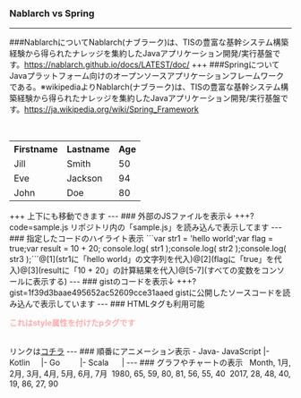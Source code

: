 ### Nablarch vs Spring
---
###NablarchについてNablarch(ナブラーク)は、TISの豊富な基幹システム構築経験から得られたナレッジを集約したJavaアプリケーション開発/実行基盤です。<a href="https://nablarch.github.io/docs/LATEST/doc/" target="_blank">https://nablarch.github.io/docs/LATEST/doc/</a>
+++
###SpringについてJavaプラットフォーム向けのオープンソースアプリケーションフレームワークである。※wikipediaよりNablarch(ナブラーク)は、TISの豊富な基幹システム構築経験から得られたナレッジを集約したJavaアプリケーション開発/実行基盤です。<a href="https://ja.wikipedia.org/wiki/Spring_Framework" target="_blank">https://ja.wikipedia.org/wiki/Spring_Framework</a>
<table>  <tr>    <th>Firstname</th>    <th>Lastname</th>     <th>Age</th>  </tr>  <tr>    <td>Jill</td>    <td>Smith</td>    <td>50</td>  </tr>  <tr class="fragment">    <td>Eve</td>    <td>Jackson</td>    <td>94</td>  </tr>  <tr class="fragment">    <td>John</td>    <td>Doe</td>    <td>80</td>  </tr></table>
+++
上下にも移動できます
---
### 外部のJSファイルを表示↓
+++?code=sample.js
リポジトリ内の「sample.js」を読み込んで表示してます
---
### 指定したコードのハイライト表示
```var str1 = 'hello world';var flag = true;var result = 10 + 20;
console.log( str1 );console.log( str2 );console.log( str3 );```@[1](str1に「hello world」の文字列を代入)@[2](flagに「true」を代入)@[3](resultに「10 + 20」の計算結果を代入)@[5-7](すべての変数をコンソールに表示する)
---
### gistのコードを表示↓
+++?gist=1f39d3baae495652ac52609cce31aaed
gistに公開したソースコードを読み込んで表示しています
---
### HTMLタグも利用可能
<br/><p style="font-weight: bold; color:#ffaaaa">これはstyle属性を付けたpタグです</p><br/>リンクは<a href="#" target="_blank">コチラ</a>
---
### 順番にアニメーション表示
- Java- JavaScript |- Kotlin     |- Go         |- Scala      |
---
### グラフやチャートの表示
<canvas data-chart="radar">  Month, 1月, 2月, 3月, 4月, 5月, 6月, 7月  1980, 65, 59, 80, 81, 56, 55, 40  2017, 28, 48, 40, 19, 86, 27, 90</canvas>


